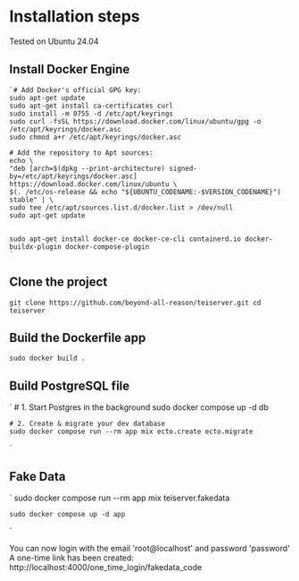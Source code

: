 # Installation steps
Tested on Ubuntu 24.04

## Install Docker Engine
    `# Add Docker's official GPG key:
    sudo apt-get update
    sudo apt-get install ca-certificates curl
    sudo install -m 0755 -d /etc/apt/keyrings
    sudo curl -fsSL https://download.docker.com/linux/ubuntu/gpg -o /etc/apt/keyrings/docker.asc
    sudo chmod a+r /etc/apt/keyrings/docker.asc

    # Add the repository to Apt sources:
    echo \
    "deb [arch=$(dpkg --print-architecture) signed-by=/etc/apt/keyrings/docker.asc] https://download.docker.com/linux/ubuntu \
    $(. /etc/os-release && echo "${UBUNTU_CODENAME:-$VERSION_CODENAME}") stable" | \
    sudo tee /etc/apt/sources.list.d/docker.list > /dev/null
    sudo apt-get update
    
    
    sudo apt-get install docker-ce docker-ce-cli containerd.io docker-buildx-plugin docker-compose-plugin
    `

## Clone the project

 `
    git clone https://github.com/beyond-all-reason/teiserver.git
    cd teiserver
 `

 ## Build the Dockerfile app

`
    sudo docker build .
`

## Build PostgreSQL file

`
    # 1. Start Postgres in the background
    sudo docker compose up -d db

    # 2. Create & migrate your dev database
    sudo docker compose run --rm app mix ecto.create ecto.migrate

`
## Fake Data
`
    sudo docker compose run --rm app mix teiserver.fakedata

    sudo docker compose up -d app
`

You can now login with the email 'root@localhost' and password 'password'
A one-time link has been created: http://localhost:4000/one_time_login/fakedata_code